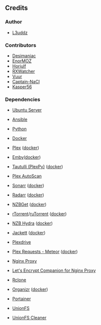 ## Credits

### Author

* [L3uddz](https://github.com/l3uddz)

### Contributors

* [Desimaniac](https://github.com/Desimaniac)
* [EnorMOZ](https://github.com/EnorMOZ)
* [Horjulf](https://github.com/horjulf)
* [RXWatcher](https://github.com/RXWatcher1)
* [Vuur](https://github.com/vuur)
* [Captain-NaCl](https://github.com/Captain-NaCl)
* [Kasper56](https://github.com/After-Shock)


### Dependencies

* [Ubuntu Server](https://www.ubuntu.com/download/server)
* [Ansible](https://www.ansible.com/)
* [Python](https://www.python.org/)
* [Docker](https://www.docker.com/community-edition)
* [Plex][10952c53] ([docker][d369f92b])
* [Emby](https://emby.media/)([docker](https://hub.docker.com/r/emby/embyserver/))
* [Tautulli (PlexPy)][363c0adc] ([docker][cda70c13])
* [Plex AutoScan][96e27fd1]
* [Sonarr][8ae81bb6] ([docker][a9b9645e])
* [Radarr][8211f62c] ([docker][a9b9645e])
* [NZBGet][2e2bad08] ([docker][a9b9645e])
* [rTorrent][512b104c]/[ruTorrent][8d6ce857] ([docker][344a7c4b])
* [NZB Hydra][a0cc8c46] ([docker][a9b9645e])
* [Jackett][1caa43a0] ([docker][a9b9645e])
* [Plexdrive][0367302f]
* [Plex Requests - Meteor][458fc748] ([docker][0044f8e1])
* [Nginx Proxy][08902ab1]
* [Let's Encrypt Companion for Nginx Proxy][bb8ae44f]
* [Rclone][b4cef019]
* [Organizr][d328b256] ([docker][1e468891])
* [Portainer][726e0b6f]
* [UnionFS][6e8f308f]
* [UnionFS Cleaner][f20acc3e]

    [10952c53]: https://www.plex.tv "Plex"
    [d369f92b]: https://github.com/plexinc/pms-docker "Official Docker container for Plex Media Server"
    [363c0adc]: http://tautulli.com/ "PlexPy"
    [cda70c13]: https://github.com/linuxserver/docker-plexpy "linuxserver/plexpy"
    [96e27fd1]: https://github.com/l3uddz/plex_autoscan "Plex_AutoScan"
    [8ae81bb6]: https://sonarr.tv "Sonarr"
    [8211f62c]: https://radarr.video "Radarr"
    [2e2bad08]: https://nzbget.net "NZBGet"
    [a0cc8c46]: https://github.com/theotherp/nzbhydra "NZBHydra"
    [512b104c]: https://github.com/rakshasa/rtorrent/wiki "rTorrent"
    [8d6ce857]: https://github.com/Novik/ruTorrent "ruTorrent"
    [344a7c4b]: https://github.com/horjulf/docker-rutorrent-autodl "forked version of linuxserver/rutorrent"
    [1caa43a0]: https://github.com/Jackett/Jackett "Jackett"
    [b4cef019]: https://rclone.org "Rclone"
    [0367302f]: https://github.com/dweidenfeld/plexdrive "Plexdrive"
    [6e8f308f]: http://manpages.ubuntu.com/manpages/zesty/man8/unionfs.8.html "UnionFS-Fuse"
    [f20acc3e]: https://github.com/l3uddz/unionfs_cleaner "UnionFS_Cleaner"
    [a98faaaf]: https://github.com/v2tec/watchtower "Watchtower"
    [458fc748]: https://github.com/lokenx/plexrequests-meteor "PlexRequests"
    [0044f8e1]: https://github.com/linuxserver/docker-plexrequests "linuxserver/plexrequests"
    [d328b256]: https://github.com/causefx/Organizr "Organizr"
    [1e468891]: https://github.com/linuxserver/docker-organizr "lsiocommunity/organizr"
    [726e0b6f]: https://portainer.io "Portainer"
    [a9b9645e]: https://github.com/hotio/docker-suitarr "hotio/suitarr"
    [08902ab1]: https://github.com/jwilder/nginx-proxy "Nginx Proxy"
    [bb8ae44f]: https://github.com/JrCs/docker-letsencrypt-nginx-proxy-companion "Let's Encrypt companion for Nginx Proxy"
